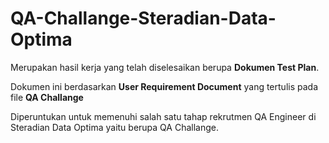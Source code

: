 # QA-Challange-Steradian-Data-Optima

Merupakan hasil kerja yang telah diselesaikan berupa **Dokumen Test Plan**.

Dokumen ini berdasarkan **User Requirement Document** yang tertulis pada file **QA Challange**

Diperuntukan untuk memenuhi salah satu tahap rekrutmen QA Engineer di Steradian Data Optima yaitu berupa QA Challange. 
